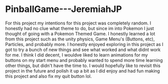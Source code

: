 # PinballGame---JeremiahJP
For this project my intentions for this project was completely random. I honestly had no clue what theme to do, but since im into Pokemon I just thought of going with a Pokemon Themed Game.
I honestly learned a lot from this project such as the unity physics, Game Menu's (Buttons, etc), Particles, and probably more. I honestly enjoyed exploring in this project as I got to try a bunch of new things
and see what worked and what didnt work for me. I think I did decent, I wouldve liked to learn animations for my buttons on my start menu and probably wanted to spend more time learning other things, but didn't have the time to.
I would hopefully like to revisit this project in the future and polish it up a bit as I did enjoy and had fun making this project and also fix my quit button lol.
